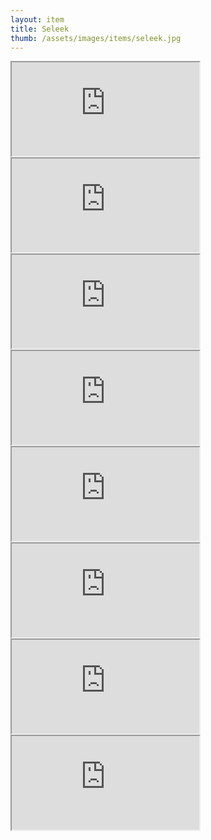 ```yaml
---
layout: item
title: Seleek
thumb: /assets/images/items/seleek.jpg
---
```

<iframe src="http://magic-items.herokuapp.com/item/embed/57"></iframe>
<iframe src="http://magic-items.herokuapp.com/item/embed/99"></iframe>
<iframe src="http://magic-items.herokuapp.com/item/embed/103"></iframe>
<iframe src="http://magic-items.herokuapp.com/item/embed/112"></iframe>
<iframe src="http://magic-items.herokuapp.com/item/embed/118"></iframe>

<iframe src="http://magic-items.herokuapp.com/item/embed/173"></iframe>
<iframe src="http://magic-items.herokuapp.com/item/embed/179"></iframe>
<iframe src="http://magic-items.herokuapp.com/item/embed/198"></iframe>
